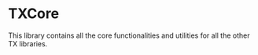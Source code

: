 # TXCore
This library contains all the core functionalities and utilities for all the other TX libraries.